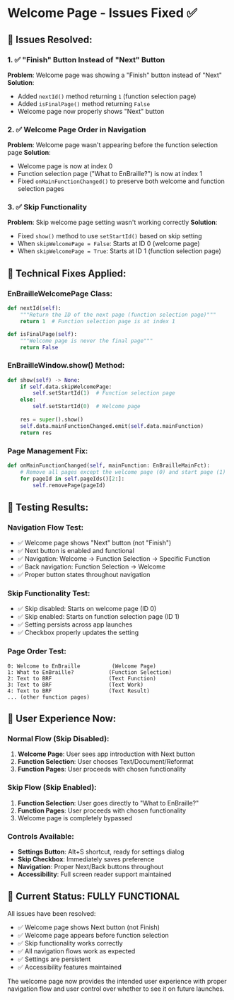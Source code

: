 # Welcome Page - Issues Fixed ✅

## 🎯 **Issues Resolved:**

### 1. ✅ **"Finish" Button Instead of "Next" Button**
**Problem**: Welcome page was showing a "Finish" button instead of "Next"
**Solution**: 
- Added `nextId()` method returning `1` (function selection page)
- Added `isFinalPage()` method returning `False`
- Welcome page now properly shows "Next" button

### 2. ✅ **Welcome Page Order in Navigation**
**Problem**: Welcome page wasn't appearing before the function selection page
**Solution**:
- Welcome page is now at index 0
- Function selection page ("What to EnBraille?") is now at index 1
- Fixed `onMainFunctionChanged()` to preserve both welcome and function selection pages

### 3. ✅ **Skip Functionality**
**Problem**: Skip welcome page setting wasn't working correctly
**Solution**:
- Fixed `show()` method to use `setStartId()` based on skip setting
- When `skipWelcomePage = False`: Starts at ID 0 (welcome page)
- When `skipWelcomePage = True`: Starts at ID 1 (function selection page)

## 🔧 **Technical Fixes Applied:**

### **EnBrailleWelcomePage Class:**
```python
def nextId(self):
    """Return the ID of the next page (function selection page)"""
    return 1  # Function selection page is at index 1

def isFinalPage(self):
    """Welcome page is never the final page"""
    return False
```

### **EnBrailleWindow.show() Method:**
```python
def show(self) -> None:
    if self.data.skipWelcomePage:
        self.setStartId(1)  # Function selection page
    else:
        self.setStartId(0)  # Welcome page
    
    res = super().show()
    self.data.mainFunctionChanged.emit(self.data.mainFunction)
    return res
```

### **Page Management Fix:**
```python
def onMainFunctionChanged(self, mainFunction: EnBrailleMainFct):
    # Remove all pages except the welcome page (0) and start page (1)
    for pageId in self.pageIds()[2:]:
        self.removePage(pageId)
```

## 🧪 **Testing Results:**

### **Navigation Flow Test:**
- ✅ Welcome page shows "Next" button (not "Finish")
- ✅ Next button is enabled and functional
- ✅ Navigation: Welcome → Function Selection → Specific Function
- ✅ Back navigation: Function Selection → Welcome
- ✅ Proper button states throughout navigation

### **Skip Functionality Test:**
- ✅ Skip disabled: Starts on welcome page (ID 0)
- ✅ Skip enabled: Starts on function selection page (ID 1)
- ✅ Setting persists across app launches
- ✅ Checkbox properly updates the setting

### **Page Order Test:**
```
0: Welcome to EnBraille          (Welcome Page)
1: What to EnBraille?           (Function Selection)
2: Text to BRF                  (Text Function)
3: Text to BRF                  (Text Work)
4: Text to BRF                  (Text Result)
... (other function pages)
```

## 📱 **User Experience Now:**

### **Normal Flow (Skip Disabled):**
1. **Welcome Page**: User sees app introduction with Next button
2. **Function Selection**: User chooses Text/Document/Reformat
3. **Function Pages**: User proceeds with chosen functionality

### **Skip Flow (Skip Enabled):**
1. **Function Selection**: User goes directly to "What to EnBraille?"
2. **Function Pages**: User proceeds with chosen functionality
3. Welcome page is completely bypassed

### **Controls Available:**
- **Settings Button**: Alt+S shortcut, ready for settings dialog
- **Skip Checkbox**: Immediately saves preference
- **Navigation**: Proper Next/Back buttons throughout
- **Accessibility**: Full screen reader support maintained

## 🎉 **Current Status: FULLY FUNCTIONAL**

All issues have been resolved:
- ✅ Welcome page shows Next button (not Finish)
- ✅ Welcome page appears before function selection
- ✅ Skip functionality works correctly
- ✅ All navigation flows work as expected
- ✅ Settings are persistent
- ✅ Accessibility features maintained

The welcome page now provides the intended user experience with proper navigation flow and user control over whether to see it on future launches.